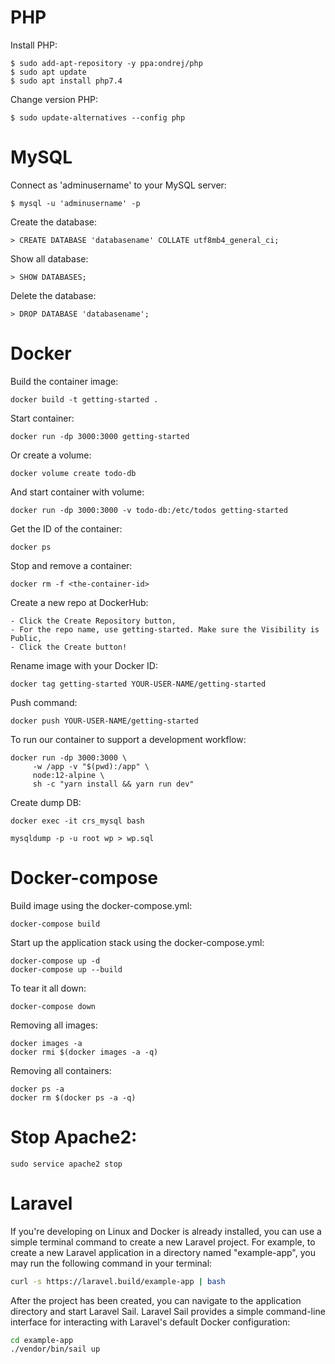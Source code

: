 # PHP
Install PHP:
```shell
$ sudo add-apt-repository -y ppa:ondrej/php
$ sudo apt update
$ sudo apt install php7.4
```
Change version PHP:
```shell
$ sudo update-alternatives --config php
```
# MySQL
Connect as 'adminusername' to your MySQL server:
```shell
$ mysql -u 'adminusername' -p
```
Create the database:
```shell
> CREATE DATABASE 'databasename' COLLATE utf8mb4_general_ci;
```
Show all database:
```shell
> SHOW DATABASES;
```
Delete the database:
```shell
> DROP DATABASE 'databasename';
```
# Docker
Build the container image:
```shell
docker build -t getting-started .
```
Start container:
```shell
docker run -dp 3000:3000 getting-started
```
Or create a volume:
```shell
docker volume create todo-db
```
And start container with volume:
```shell
docker run -dp 3000:3000 -v todo-db:/etc/todos getting-started
```
Get the ID of the container:
```shell
docker ps
```
Stop and remove a container:
```shell
docker rm -f <the-container-id>
```
Create a new repo at DockerHub:
```shell
- Click the Create Repository button,
- For the repo name, use getting-started. Make sure the Visibility is Public,
- Click the Create button!
```
Rename image with your Docker ID:
```shell
docker tag getting-started YOUR-USER-NAME/getting-started
```
Push command:
```shell
docker push YOUR-USER-NAME/getting-started
```
To run our container to support a development workflow:
```shell
docker run -dp 3000:3000 \
     -w /app -v "$(pwd):/app" \
     node:12-alpine \
     sh -c "yarn install && yarn run dev"
```
Create dump DB:
```shell
docker exec -it crs_mysql bash

mysqldump -p -u root wp > wp.sql
```
# Docker-compose
Build image using the docker-compose.yml:
```shell
docker-compose build
```
Start up the application stack using the docker-compose.yml:
```shell
docker-compose up -d
docker-compose up --build
```
To tear it all down:
```shell
docker-compose down
```
Removing all images:
```shell
docker images -a
docker rmi $(docker images -a -q)
```
Removing all containers:
```shell
docker ps -a
docker rm $(docker ps -a -q)
```
# Stop Apache2:
```shell
sudo service apache2 stop
```
# Laravel
If you're developing on Linux and Docker is already installed, 
you can use a simple terminal command to create 
a new Laravel project. For example, to create 
a new Laravel application in a directory named "example-app", 
you may run the following command in your terminal:
```bash
curl -s https://laravel.build/example-app | bash
```
After the project has been created, you can navigate 
to the application directory and start Laravel Sail. 
Laravel Sail provides a simple command-line interface 
for interacting with Laravel's default Docker configuration:
```bash
cd example-app
./vendor/bin/sail up
```
